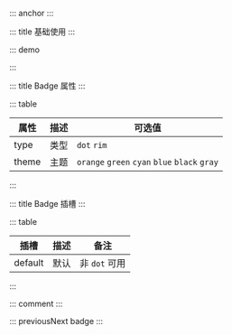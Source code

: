 ::: anchor
:::

::: title 基础使用
:::

::: demo

<template>
    <lay-badge type="dot"></lay-badge>&nbsp;
    <lay-badge type="dot" theme="orange"></lay-badge>&nbsp;
    <lay-badge type="dot" theme="green"></lay-badge>&nbsp;
    <lay-badge type="dot" theme="cyan"></lay-badge>&nbsp;
    <lay-badge type="dot" theme="blue"></lay-badge>&nbsp;
    <lay-badge type="dot" theme="black"></lay-badge>&nbsp;
    <lay-badge type="dot" theme="gray"></lay-badge>&nbsp;
    <lay-badge >赤</lay-badge>&nbsp;
    <lay-badge theme="orange">橙</lay-badge>&nbsp;
    <lay-badge theme="green">绿</lay-badge>&nbsp;
    <lay-badge theme="cyan">青</lay-badge>&nbsp;
    <lay-badge theme="blue">蓝</lay-badge>&nbsp;
    <lay-badge theme="black">黑</lay-badge>&nbsp;
    <lay-badge theme="gray">灰</lay-badge>&nbsp;
    <lay-badge type="rim">6</lay-badge>&nbsp;
    <lay-badge type="rim">Hot</lay-badge>&nbsp;
</template>

<script>
import { ref } from 'vue'

export default {
  setup() {

    return {
    }
  }
}
</script>

:::

::: title Badge 属性
:::

::: table

| 属性  | 描述   | 可选值                                               |
| ----- | ---- | --------------------------------------------- |
| type  | 类型 | `dot` `rim`                                   |
| theme | 主题 | `orange` `green` `cyan` `blue` `black` `gray` |

:::

::: title Badge 插槽
:::

::: table

|  插槽  | 描述  |  备注                                              |
| ----- | ---- | --------------------------------------------- |
| default  | 默认 |  非 `dot` 可用                                   |

:::

::: comment
:::

::: previousNext badge
:::